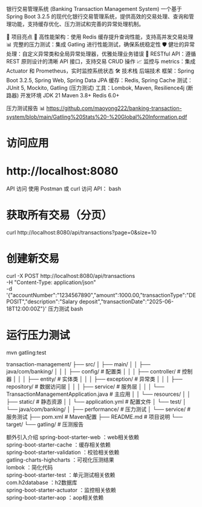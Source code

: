 银行交易管理系统 (Banking Transaction Management System)
一个基于 Spring Boot 3.2.5 的现代化银行交易管理系统，提供高效的交易处理、查询和管理功能，支持缓存优化、压力测试和完善的异常处理机制。

🌟 项目亮点
🚀 高性能架构：使用 Redis 缓存提升查询性能，支持高并发交易处理
📊 完整的压力测试：集成 Gatling 进行性能测试，确保系统稳定性
🛡️ 健壮的异常处理：自定义异常类和全局异常处理器，优雅处理业务错误
📄 RESTful API：遵循 REST 原则设计的清晰 API 接口，支持交易 CRUD 操作
📈 监控与 metrics：集成 Actuator 和 Prometheus，实时监控系统状态
🛠️ 技术栈
后端技术
框架：Spring Boot 3.2.5, Spring Web, Spring Data JPA
缓存：Redis, Spring Cache
测试：JUnit 5, Mockito, Gatling (压力测试)
工具：Lombok, Maven, Resilience4j (断路器)
开发环境
JDK 21
Maven 3.8+
Redis 6.0+



压力测试报告 📊
https://github.com/maoyong222/banking-transaction-system/blob/main/Gatling%20Stats%20-%20Global%20Information.pdf

# 访问应用
# http://localhost:8080
API 访问
使用 Postman 或 curl 访问 API：
bash
# 获取所有交易（分页）
curl http://localhost:8080/api/transactions?page=0&size=10

# 创建新交易
curl -X POST http://localhost:8080/api/transactions \
-H "Content-Type: application/json" \
-d '{"accountNumber":"1234567890","amount":1000.00,"transactionType":"DEPOSIT","description":"Salary deposit","transactionDate":"2025-06-18T12:00:00Z"}'
压力测试
bash
# 运行压力测试
mvn gatling:test
  
transaction-management/
├── src/
│   ├── main/
│   │   ├── java/com/banking/
│   │   │   ├── config/          # 配置类
│   │   │   ├── controller/      # 控制器
│   │   │   ├── entity/          # 实体类
│   │   │   ├── exception/       # 异常类
│   │   │   ├── repository/      # 数据访问层
│   │   │   ├── service/         # 服务层
│   │   │   └── TransactionManagementApplication.java  # 主应用
│   │   └── resources/
│   │       ├── static/          # 静态资源
│   │       └── application.yml  # 配置文件
│   └── test/
│       └── java/com/banking/
│           ├── performance/     # 压力测试
│           └── service/         # 服务测试
├── pom.xml                     # Maven配置
├── README.md                   # 项目说明
└── target/
└── gatling/                # 压测报告



额外引入介绍
spring-boot-starter-web ：web相关依赖 <br>
spring-boot-starter-cache ：缓存相关依赖 <br>
spring-boot-starter-validation ：校验相关依赖 <br>
gatling-charts-highcharts ：可视化压测结果 <br>
lombok  ：简化代码 <br>
spring-boot-starter-test    ：单元测试相关依赖 <br>
com.h2database ：h2数据库 <br>
spring-boot-starter-actuator ：监控相关依赖 <br>
spring-boot-starter-aop ：aop相关依赖 <br>
 